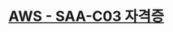 # [AWS - SAA-C03 자격증](https://github.com/TaskerJang/AWS_study/tree/c6db708ae92b39ca06dd0c978584d7a00ffb3fe4/hyunsang-jang/SAA_C03)

